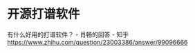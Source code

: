 # 开源打谱软件




有什么好用的打谱软件？ \- 肖畅的回答 \- 知乎 https://www.zhihu.com/question/23003386/answer/99096666











